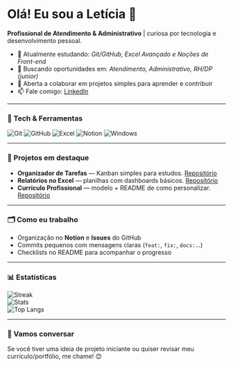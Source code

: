 # Olá! Eu sou a Letícia 👋

**Profissional de Atendimento & Administrativo** | curiosa por tecnologia e desenvolvimento pessoal. 

- 🌱 Atualmente estudando: *Git/GitHub, Excel Avançado e Noções de Front-end*  
- 🎯 Buscando oportunidades em: *Atendimento, Administrativo, RH/DP (junior)*  
- 🤝 Aberta a colaborar em projetos simples para aprender e contribuir  
- 📫 Fale comigo: [LinkedIn](https://www.linkedin.com/in/letíciagabrieladasilva)  

---

### 🔧 Tech & Ferramentas

![Git](https://img.shields.io/badge/Git-–?logo=git)
![GitHub](https://img.shields.io/badge/GitHub-–?logo=github)
![Excel](https://img.shields.io/badge/Excel-–?logo=microsoft-excel)
![Notion](https://img.shields.io/badge/Notion-–?logo=notion)
![Windows](https://img.shields.io/badge/Windows-–?logo=windows)

---

### 📌 Projetos em destaque

- **Organizador de Tarefas** — Kanban simples para estudos. [Repositório](#)
- **Relatórios no Excel** — planilhas com dashboards básicos. [Repositório](#)
- **Currículo Profissional** — modelo + README de como personalizar. [Repositório](#)

---

### 🗂️ Como eu trabalho

- Organização no **Notion** e **Issues** do GitHub  
- Commits pequenos com mensagens claras (`feat:`, `fix:`, `docs:`...)  
- Checklists no README para acompanhar o progresso  

---

### 📊 Estatísticas

![Streak](https://streak-stats.demolab.com/?user=leticiagabvriela.sl&hide_border=true)  
![Stats](https://github-readme-stats.vercel.app/api?username=leticiagabvriela.sl&show_icons=true&hide_border=true)  
![Top Langs](https://github-readme-stats.vercel.app/api/top-langs/?username=leticiagabvriela.sl&layout=compact&hide_border=true)  

---

### 🤝 Vamos conversar

Se você tiver uma ideia de projeto iniciante ou quiser revisar meu currículo/portfólio, me chame! 😊
